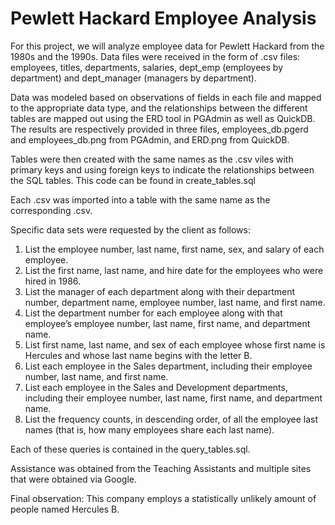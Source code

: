 # Pewlett Hackard Employee Analysis
For this project, we will analyze employee data for Pewlett Hackard from the 1980s and the 1990s.  Data files were received in the form of .csv files:  employees, titles, departments, salaries, dept_emp (employees by department) and dept_manager (managers by department).

Data was modeled based on observations of fields in each file and mapped to the appropriate data type, and the relationships between the different tables are mapped out using the ERD tool in PGAdmin as well as QuickDB.  The results are respectively provided in three files, employees_db.pgerd and employees_db.png from PGAdmin, and ERD.png from QuickDB.

Tables were then created with the same names as the .csv viles with primary keys and using foreign keys to indicate the relationships between the SQL tables.  This code can be found in create_tables.sql

Each .csv was imported into a table with the same name as the corresponding .csv.

Specific data sets were requested by the client as follows:
1. List the employee number, last name, first name, sex, and salary of each employee.
2. List the first name, last name, and hire date for the employees who were hired in 1986.
3. List the manager of each department along with their department number, department name, employee number, last name, and first name.
4. List the department number for each employee along with that employee’s employee number, last name, first name, and department name.
5. List first name, last name, and sex of each employee whose first name is Hercules and whose last name begins with the letter B.
6. List each employee in the Sales department, including their employee number, last name, and first name.
7. List each employee in the Sales and Development departments, including their employee number, last name, first name, and department name.
8. List the frequency counts, in descending order, of all the employee last names (that is, how many employees share each last name).

Each of these queries is contained in the query_tables.sql.

Assistance was obtained from the Teaching Assistants and multiple sites that were obtained via Google.

Final observation:  This company employs a statistically unlikely amount of people named Hercules B.
